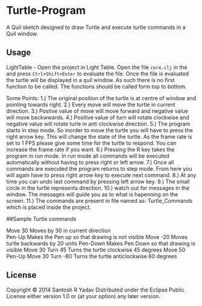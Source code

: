 # Turtle-Program
 A Quil sketch designed to draw Turtle and execute turtle commands in a Quil window.
## Usage

LightTable - Open the project in Light Table. Open the file `core.clj` in the and press `Ctrl+Shift+Enter` to evaluate the file. Once the file is evaluated the turtle will be displayed in a quil window. As such there is no first function to be called. The functions should be called form top to bottom.

Some Points:
1.) The original position of the turtle is at centre of window and pointing towards right.
2.) Every move will move the turtle in current direction.
3.) Postive value of move will move forward and negative value will move backwwards.
4.) Positive value of turn will rotate clockwise and negative value will rotate turle in anti clockwise direction.
5.) The program starts in step mode. So inorder to move the turtle you will have to press the right arrow key. This will change the state of the turtle. As the frame rate is set to 1 FPS please give some time for the turtle to respond. You can increase the frame rate if you want.
6.) Pressing the R key takes the program in run mode. In run mode all commands will be executed automatically without having to press right or left arrow.
7.) Once all commands are executed the program returns to step mode. From here you will again have to press right arrow key to execute next command.
8.) At any time you can undo last command by pressing left arrow key.
9.) The small circle in the turtle represents direction.
10.) watch out for messages in the window. The messages will guide you as to what is hapenning on the screen.
11.) The commands are present in file named as: Turtle_Commands which is placed inside the project.


##Sample Turtle commands

Move 30            Moves by 30 in current direction  
Pen-Up             Makes the Pen up so that drawing is not visible
Move -20           Moves turtle backwards by 20 units
Pen-Down           Makes Pen Down so that drawing is visible
Move 30
Turn 45            Turns the turtle clockwise 45 degrees
Move 50
Pen-Up
Move 30
Turn -60           Turns the turtle anticlockwise 60 degrees


## License

Copyright © 2014 Santosh R Yadav
Distributed under the Eclipse Public License either version 1.0 or (at your option) any later version.
